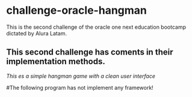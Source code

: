 # challenge-oracle-hangman
This is the second challenge of the oracle one next education bootcamp dictated by Alura Latam. 

## This second challenge has coments in their implementation methods.

*This es a simple hangman game with a clean user interface*

#The following program has not implement any framework!


